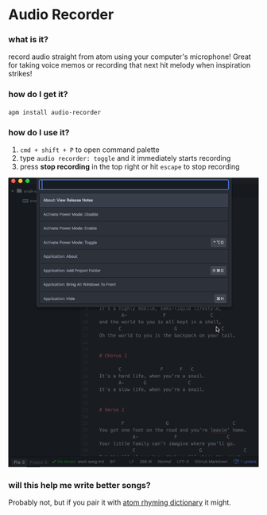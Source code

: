 Audio Recorder
=================

### what is it?

record audio straight from atom using your computer's microphone! Great for taking voice memos or recording that next hit melody when inspiration strikes!

### how do I get it?

`apm install audio-recorder`

### how do I use it?

1. `cmd + shift + P` to open command palette
2. type `audio recorder: toggle` and it immediately starts recording
3. press __stop recording__ in the top right or hit `escape` to stop recording

![snail song demo](https://raw.githubusercontent.com/jsnelgro/atom-audio-recorder/master/snail-song-demo.gif)

### will this help me write better songs?

Probably not, but if you pair it with [atom rhyming dictionary](https://atom.io/packages/rhyming-dictionary) it might.
